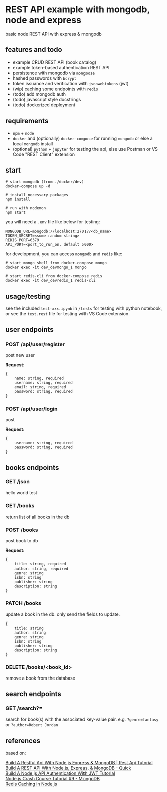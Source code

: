 # REST API example with mongodb, node and express

basic node REST API with express & mongodb

## features and todo

- example CRUD REST API (book catalog)
- example token-based authentication REST API
- persistence with mongodb via `mongoose`
- hashed passwords with `bcrypt`
- token issuance and verification with `jsonwebtokens` (jwt)
- (wip) caching some endpoints with `redis`
- (todo) add mongodb auth
- (todo) javascript style docstrings
- (todo) dockerized deployment

## requirements

- `npm` + `node`
- `docker` and (optionally) `docker-compose` for running `mongodb` or else a local `mongodb` install
- (optional) `python` + `jupyter` for testing the api, else use Postman or VS Code "REST Client" extension

## start

```
# start mongodb (from ./docker/dev)
docker-compose up -d

# install necessary packages
npm install

# run with nodemon
npm start
```

you will need a `.env` file like below for testing:

```
MONGODB_URL=mongodb://localhost:27017/<db_name>
TOKEN_SECRET=<some random string>
REDIS_PORT=6379
API_PORT=<port_to_run_on, default 5000>
```

for development, you can access `mongodb` and `redis` like:

```
# start mongo shell from docker-compose mongo
docker exec -it dev_devmongo_1 mongo

# start redis-cli from docker-compose redis
docker exec -it dev_devredis_1 redis-cli
```

## usage/testing

see the included `test-xxx.ipynb` in `/tests` for testing with python notebook, or see the `test.rest` file for testing with VS Code extension.

## user endpoints

### POST /api/user/register

post new user

**Request:**

```
{
    name: string, required
    username: string, required
    email: string, required
    password: string, required
}
```

### POST /api/user/login

post 

**Request:**

```
{
    username: string, required
    password: string, required
}
```

## books endpoints

### GET /json

hello world test

### GET /books

return list of all books in the db

### POST /books

post book to db

**Request:**

```
{
    title: string, required
    author: string, required
    genre: string
    isbn: string
    publisher: string
    description: string
}
```

### PATCH /books

update a book in the db. only send the fields to update.

```
{
    title: string
    author: string
    genre: string
    isbn: string
    publisher: string
    description: string
}
```

### DELETE /books/<book_id>

remove a book from the database

## search endpoints

### GET /search?<key>=<value>

search for book(s) with the associated key-value pair. e.g. `?genre=fantasy` or `?author=Robert Jordan`

## references

based on:

[Build A Restful Api With Node.js Express & MongoDB | Rest Api Tutorial](https://www.youtube.com/watch?v=vjf774RKrLc)  
[Build A REST API With Node.js, Express, & MongoDB - Quick](https://www.youtube.com/watch?v=fgTGADljAeg)  
[Build A Node.js API Authentication With JWT Tutorial](https://www.youtube.com/watch?v=2jqok-WgelI)  
[Node.js Crash Course Tutorial #9 - MongoDB](https://www.youtube.com/watch?v=bxsemcrY4gQ)  
[Redis Caching in Node.js](https://www.youtube.com/watch?v=oaJq1mQ3dFI)